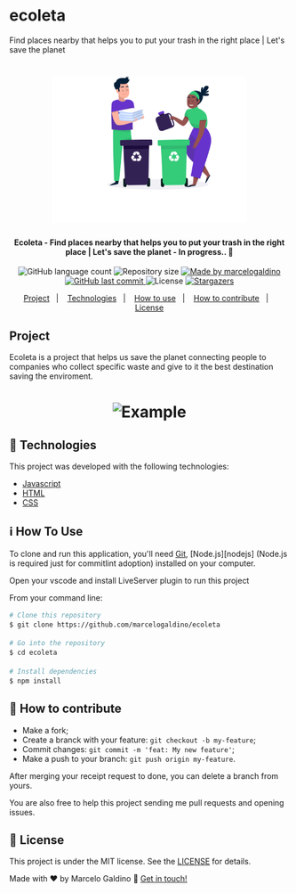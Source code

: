 # ecoleta
Find places nearby that helps you to put your trash in the right place | Let's save the planet

<h1 align="center">
    <img alt="logo ecoleta" title="#Ecoleta" src="./assets/home-background.svg" width="350px" />
</h1>

<h4 align="center"> 
	Ecoleta - Find places nearby that helps you to put your trash in the right place | Let's save the planet - In progress.. 🚀
</h4>
<p align="center">
  <img alt="GitHub language count" src="https://img.shields.io/github/languages/count/marcelogaldino/ecoleta?color=%2304D361">

  <img alt="Repository size" src="https://img.shields.io/github/repo-size/marcelogaldino/ecoleta">
	
  <a href="https://www.linkedin.com/in/marcelogaldino/">
    <img alt="Made by marcelogaldino" src="https://img.shields.io/badge/made%20by-marcelogaldino-%2304D361">
  </a>

  <a href="https://github.com/marcelogaldino/ecoleta/commits/master">
    <img alt="GitHub last commit" src="https://img.shields.io/github/last-commit/marcelogaldino/ecoleta">
  </a>

  <img alt="License" src="https://img.shields.io/badge/license-MIT-brightgreen">
   <a href="https://github.com/marcelogaldino/ecoleta/stargazers">
    <img alt="Stargazers" src="https://img.shields.io/github/stars/marcelogaldino/ecoleta?style=social">
  </a>
</p>

<p align="center">
  <a href="#-project">Project</a>&nbsp;&nbsp;&nbsp;|&nbsp;&nbsp;&nbsp;
  <a href="#rocket-Technologies">Technologies</a>&nbsp;&nbsp;&nbsp;|&nbsp;&nbsp;&nbsp;
  <a href="#-how-to-use">How to use</a>&nbsp;&nbsp;&nbsp;|&nbsp;&nbsp;&nbsp;
  <a href="#-how-to-contribute">How to contribute</a>&nbsp;&nbsp;&nbsp;|&nbsp;&nbsp;&nbsp;
  <a href="#memo-license">License</a>
</p>

## Project

Ecoleta is a project that helps us save the planet connecting people to companies 
who collect specific waste and give to it the best destination saving the enviroment.

<h1 align="center">
    <img alt="Example" title="Example" src="./assests/home-logo.png" width="500px" />
</h1>


## :rocket: Technologies

This project was developed with the following technologies:

- [Javascript][javascript]
- [HTML][html]
- [CSS][css]

## :information_source: How To Use

To clone and run this application, you'll need [Git](https://git-scm.com), [Node.js][nodejs] (Node.js is required just for commitlint adoption) installed on your computer.

Open your vscode and install LiveServer plugin to run this project

From your command line:

```bash
# Clone this repository
$ git clone https://github.com/marcelogaldino/ecoleta

# Go into the repository
$ cd ecoleta

# Install dependencies
$ npm install

```

## 🤔 How to contribute

- Make a fork;
- Create a branck with your feature: `git checkout -b my-feature`;
- Commit changes: `git commit -m 'feat: My new feature'`;
- Make a push to your branch: `git push origin my-feature`.

After merging your receipt request to done, you can delete a branch from yours.

You are also free to help this project sending me pull requests and opening issues.

## :memo: License

This project is under the MIT license. See the [LICENSE](https://github.com/marcelogaldino/ecoleta/blob/master/LICENSE) for details.


Made with ♥ by Marcelo Galdino :wave: [Get in touch!](https://www.linkedin.com/in/marcelogaldino/)

[javascript]: https://developer.mozilla.org/pt-BR/docs/Aprender/JavaScript
[html]: https://developer.mozilla.org/pt-BR/docs/Aprender/HTML
[css]: https://developer.mozilla.org/pt-BR/docs/Aprender/CSS